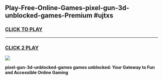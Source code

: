 
## Play-Free-Online-Games-pixel-gun-3d-unblocked-games-Premium #ujtxs
<h3>
<a href="https://premium.freeplayer.one?title=pixel-gun-3d-unblocked-games&ref=8M">CLICK TO PLAY</a></h3>
<hr>

<h3>
<a href="https://premium.freeplayer.one?title=pixel-gun-3d-unblocked-games&ref=8M">CLICK 2 PLAY</a>
  
</h3>

<a href="https://premium.freeplayer.one?title=pixel-gun-3d-unblocked-games&ref=8M"><img src="https://clearcache.store/games.png"></a>


**pixel-gun-3d-unblocked-games games unblocked: Your Gateway to Fun and Accessible Online Gaming**
